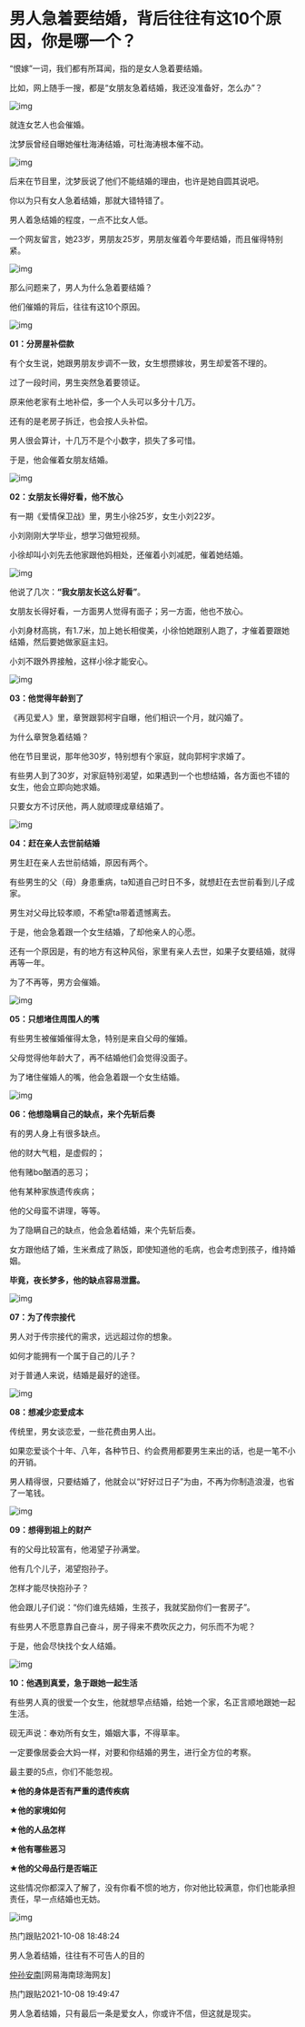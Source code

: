 # 男人急着要结婚，背后往往有这10个原因，你是哪一个？

“恨嫁”一词，我们都有所耳闻，指的是女人急着要结婚。

比如，网上随手一搜，都是“女朋友急着结婚，我还没准备好，怎么办”？

![img](./assets/男人急着结婚有10个原因.assets/url=http%3A%2F%2Fdingyue.ws.126.net%2F2021%2F1008%2F005c7bedj00r0nhh400emc000tz018km.jpeg)

就连女艺人也会催婚。

沈梦辰曾经自曝她催杜海涛结婚，可杜海涛根本催不动。

![img](./assets/男人急着结婚有10个原因.assets/url=http%3A%2F%2Fdingyue.ws.126.net%2F2021%2F1008%2Fca75403dj00r0nhh4006pc000tz00esm.jpeg)

后来在节目里，沈梦辰说了他们不能结婚的理由，也许是她自圆其说吧。

你以为只有女人急着结婚，那就大错特错了。

男人着急结婚的程度，一点不比女人低。

一个网友留言，她23岁，男朋友25岁，男朋友催着今年要结婚，而且催得特别紧。

![img](./assets/男人急着结婚有10个原因.assets/url=http%3A%2F%2Fdingyue.ws.126.net%2F2021%2F1008%2Fbe86a085j00r0nhh4005gc000u000hzm.jpeg)

那么问题来了，男人为什么急着要结婚？

他们催婚的背后，往往有这10个原因。

![img](./assets/男人急着结婚有10个原因.assets/url=http%3A%2F%2Fdingyue.ws.126.net%2F2021%2F1008%2Ff09e0295j00r0nhh4006uc000xc00osm.jpeg)

**01：分房屋补偿款**

有个女生说，她跟男朋友步调不一致，女生想攒嫁妆，男生却爱答不理的。

过了一段时间，男生突然急着要领证。

原来他老家有土地补偿，多一个人头可以多分十几万。

还有的是老房子拆迁，也会按人头补偿。

男人很会算计，十几万不是个小数字，损失了多可惜。

于是，他会催着女朋友结婚。

![img](./assets/男人急着结婚有10个原因.assets/url=http%3A%2F%2Fdingyue.ws.126.net%2F2021%2F1008%2F177fc3eaj00r0nhh4005xc000xc00m7m.jpeg)

**02：女朋友长得好看，他不放心**

有一期《爱情保卫战》里，男生小徐25岁，女生小刘22岁。

小刘刚刚大学毕业，想学习做短视频。

小徐却叫小刘先去他家跟他妈相处，还催着小刘减肥，催着她结婚。

![img](./assets/男人急着结婚有10个原因.assets/url=http%3A%2F%2Fdingyue.ws.126.net%2F2021%2F1008%2Faca6fa6fj00r0nhh40086c000u000gtm.jpeg)

他说了几次：**“我女朋友长这么好看”**。

女朋友长得好看，一方面男人觉得有面子；另一方面，他也不放心。

小刘身材高挑，有1.7米，加上她长相俊美，小徐怕她跟别人跑了，才催着要跟她结婚，然后要她做家庭主妇。

小刘不跟外界接触，这样小徐才能安心。

![img](./assets/男人急着结婚有10个原因.assets/url=http%3A%2F%2Fdingyue.ws.126.net%2F2021%2F1008%2F6740a984j00r0nhh4006fc000u000h4m.jpeg)

**03：他觉得年龄到了**

《再见爱人》里，章贺跟郭柯宇自曝，他们相识一个月，就闪婚了。

为什么章贺急着结婚？

他在节目里说，那年他30岁，特别想有个家庭，就向郭柯宇求婚了。

有些男人到了30岁，对家庭特别渴望，如果遇到一个也想结婚，各方面也不错的女生，他会立即向她求婚。

只要女方不讨厌他，两人就顺理成章结婚了。

![img](./assets/男人急着结婚有10个原因.assets/url=http%3A%2F%2Fdingyue.ws.126.net%2F2021%2F1008%2F69dc136bj00r0nhh4005yc000tw00gtm.jpeg)

**04：赶在亲人去世前结婚**

男生赶在亲人去世前结婚，原因有两个。

有些男生的父（母）身患重病，ta知道自己时日不多，就想赶在去世前看到儿子成家。

男生对父母比较孝顺，不希望ta带着遗憾离去。

于是，他会急着跟一个女生结婚，了却他亲人的心愿。

还有一个原因是，有的地方有这种风俗，家里有亲人去世，如果子女要结婚，就得再等一年。

为了不再等，男方会催婚。

![img](./assets/男人急着结婚有10个原因.assets/url=http%3A%2F%2Fdingyue.ws.126.net%2F2021%2F1008%2F7bc05893j00r0nhh40047c000xc00m9m.jpeg)

**05：只想堵住周围人的嘴**

有些男生被催婚催得太急，特别是来自父母的催婚。

父母觉得他年龄大了，再不结婚他们会觉得没面子。

为了堵住催婚人的嘴，他会急着跟一个女生结婚。

![img](./assets/男人急着结婚有10个原因.assets/url=http%3A%2F%2Fdingyue.ws.126.net%2F2021%2F1008%2F42bb9928j00r0nhh40033c000xc00m8m.jpeg)

**06：他想隐瞒自己的缺点，来个先斩后奏**

有的男人身上有很多缺点。

他的财大气粗，是虚假的；

他有赌bo酗酒的恶习；

他有某种家族遗传疾病；

他的父母蛮不讲理，等等。

为了隐瞒自己的缺点，他会急着结婚，来个先斩后奏。

女方跟他结了婚，生米煮成了熟饭，即使知道他的毛病，也会考虑到孩子，维持婚姻。

**毕竟，夜长梦多，他的缺点容易泄露。**

![img](./assets/男人急着结婚有10个原因.assets/url=http%3A%2F%2Fdingyue.ws.126.net%2F2021%2F1008%2F1e642444j00r0nhh5005mc000xc00m9m.jpeg)

**07：为了传宗接代**

男人对于传宗接代的需求，远远超过你的想象。

如何才能拥有一个属于自己的儿子？

对于普通人来说，结婚是最好的途径。

![img](./assets/男人急着结婚有10个原因.assets/url=http%3A%2F%2Fdingyue.ws.126.net%2F2021%2F1008%2F21e4b744j00r0nhh50068c000xc00m8m.jpeg)

**08：想减少恋爱成本**

传统里，男女谈恋爱，一些花费由男人出。

如果恋爱谈个十年、八年，各种节日、约会费用都要男生来出的话，也是一笔不小的开销。

男人精得很，只要结婚了，他就会以“好好过日子”为由，不再为你制造浪漫，也省了一笔钱。

![img](./assets/男人急着结婚有10个原因.assets/url=http%3A%2F%2Fdingyue.ws.126.net%2F2021%2F1008%2F17835d75j00r0nhh50034c000xc00nkm.jpeg)

**09：想得到祖上的财产**

有的父母比较富有，他渴望子孙满堂。

他有几个儿子，渴望抱孙子。

怎样才能尽快抱孙子？

他会跟儿子们说：“你们谁先结婚，生孩子，我就奖励你们一套房子”。

有些男人不愿意靠自己奋斗，房子得来不费吹灰之力，何乐而不为呢？

于是，他会尽快找个女人结婚。

![img](./assets/男人急着结婚有10个原因.assets/url=http%3A%2F%2Fdingyue.ws.126.net%2F2021%2F1008%2F754f30bej00r0nhh5004kc000sf00iym.jpeg)

**10：他遇到真爱，急于跟她一起生活**

有些男人真的很爱一个女生，他就想早点结婚，给她一个家，名正言顺地跟她一起生活。

砚无声说：奉劝所有女生，婚姻大事，不得草率。

一定要像居委会大妈一样，对要和你结婚的男生，进行全方位的考察。

最主要的5点，你们不能忽视。

**★他的身体是否有严重的遗传疾病**

**★他的家境如何**

**★他的人品怎样**

**★他有哪些恶习**

**★他的父母品行是否端正**

这些情况你都深入了解了，没有你看不惯的地方，你对他比较满意，你们也能承担责任，早一点结婚也无妨。

![img](./assets/男人急着结婚有10个原因.assets/url=http%3A%2F%2Fdingyue.ws.126.net%2F2021%2F1008%2F3a077838j00r0nhh5003jc000sf00iym.jpeg)



热门跟贴2021-10-08 18:48:24

男人急着结婚，往往有不可告人的目的

[仲孙安南](http://tie.163.com/reply/myaction.jsp?action=reply&userId=104607806&f=gentienickname)[网易海南琼海网友]

热门跟贴2021-10-08 19:49:47

男人急着结婚，只有最后一条是爱女人，你或许不信，但这就是现实。